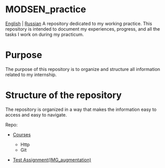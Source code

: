 # MODSEN_practice

[English](README.md) | [Russian](README.ru.md)
A repository dedicated to my working practice. This repository is intended to document my experiences, progress, and all the tasks I work on during my practicum.

# Purpose

The purpose of this repository is to organize and structure all information related to my internship.

# Structure of the repository

The repository is organized in a way that makes the information easy to access and easy to navigate.

Repo:

- [Courses](Courses/README.md)

  - Http
  - Git

- [Test Assignment(IMG_augmentation)](IMG_augmentation/README.md)
